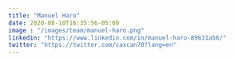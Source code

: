 ```yaml
---
title: "Manuel Haro"
date: 2020-08-10T16:35:56-05:00
image : "/images/team/manuel-haro.png"
linkedin: "https://www.linkedin.com/in/manuel-haro-89631a56/"
twitter: "https://twitter.com/caxcan70?lang=en"
---
```


